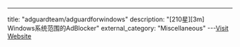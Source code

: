 ---
title: "adguardteam/adguardforwindows"
description: "[210星][3m]  Windows系统范围的AdBlocker"
external_category: "Miscellaneous"
---[Visit Website](https://github.com/adguardteam/adguardforwindows)

